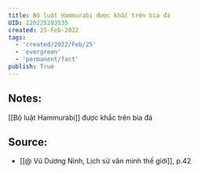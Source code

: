 ```yaml
---
title: Bộ luật Hammurabi được khắc trên bia đá
UID: 220225203535
created: 25-Feb-2022
tags:
  - 'created/2022/Feb/25'
  - 'evergreen'
  - 'permanent/fact'
publish: True
---
```

## Notes:
[[Bộ luật Hammurabi]] được khắc trên bia đá

## Source:
- [[@ Vũ Dương Ninh, Lịch sử văn minh thế giới]], p.42




